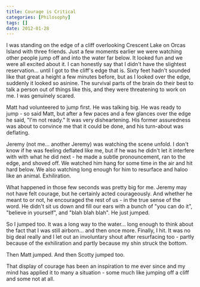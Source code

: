 ```yaml
---
title: Courage is Critical
categories: [Philosophy]
tags: []
date: 2012-01-28
---
```


I was standing on the edge of a cliff overlooking Crescent Lake on Orcas Island with three friends. Just a few moments earlier we were watching other people jump off and into the water far below. It looked fun and we were all excited about it. I can honestly say that I didn't have the slightest reservation... until I got to the cliff's edge that is. Sixty feet hadn't sounded like that great a height a few minutes before, but as I looked over the edge, suddenly it looked so asinine. The survival parts of the brain do their best to talk a person out of things like this, and they were threatening to work on me. I was genuinely scared.

Matt had volunteered to jump first. He was talking big. He was ready to jump - so said Matt, but after a few paces and a few glances over the edge he said, "I'm not ready." It was very disheartening. His former assuredness was about to convince me that it could be done, and his turn-about was deflating.

Jeremy (not me... another Jeremy) was watching the scene unfold. I don't know if he was feeling deflated like me, but if he was he didn't let it interfere with with what he did next - he made a subtle pronouncement, ran to the edge, and shoved off. We watched him hang for some time in the air and hit hard below. We also watching long enough for him to resurface and haloo like an animal. Exhiliration.

What happened in those few seconds was pretty big for me. Jeremy may not have felt courage, but he certainly acted courageously. And whether he meant to or not, he encouraged the rest of us - in the true sense of the word. He didn't sit us down and fill our ears with a bunch of "you can do it", "believe in yourself", and "blah blah blah". He just jumped.

So I jumped too. It was a long way to the water... long enough to think about the fact that I was still airborn... and then once more. Finally, I hit. It was no big deal really and I let out an involuntary shout after resurfacing too - partly because of the exhiliration and partly because my shin struck the bottom.

Then Matt jumped. And then Scotty jumped too.

That display of courage has been an inspiration to me ever since and my mind has applied it to many a situation - some much like jumping off a cliff and some not at all.